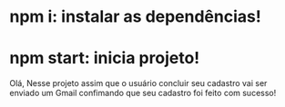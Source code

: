 # npm i: instalar as dependências!
# npm start: inicia projeto!

Olá, Nesse projeto assim que o usuário concluir seu cadastro vai ser enviado um Gmail confimando que seu cadastro foi feito com sucesso!

